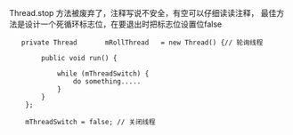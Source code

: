 Thread.stop 方法被废弃了，注释写说不安全，有空可以仔细读读注释，
最佳方法是设计一个死循环标志位，在要退出时把标志位设置位false

```
   private Thread       mRollThread   = new Thread() {// 轮询线程

        public void run() {

            while (mThreadSwitch) {
                do something.....
            }
        }
    };

    mThreadSwitch = false; // 关闭线程
```